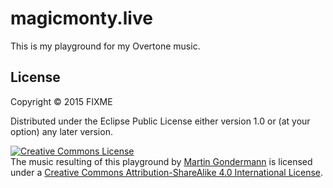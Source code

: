 # magicmonty.live

This is my playground for my Overtone music.

## License

Copyright © 2015 FIXME

Distributed under the Eclipse Public License either version 1.0 or (at
your option) any later version.

<a rel="license" href="http://creativecommons.org/licenses/by-sa/4.0/"><img alt="Creative Commons License" style="border-width:0" src="https://i.creativecommons.org/l/by-sa/4.0/88x31.png" /></a><br /><span xmlns:dct="http://purl.org/dc/terms/" property="dct:title">The music resulting of this playground</span> by <a xmlns:cc="http://creativecommons.org/ns#" href="https://github.com/magicmonty/live" property="cc:attributionName" rel="cc:attributionURL">Martin Gondermann</a> is licensed under a <a rel="license" href="http://creativecommons.org/licenses/by-sa/4.0/">Creative Commons Attribution-ShareAlike 4.0 International License</a>.
